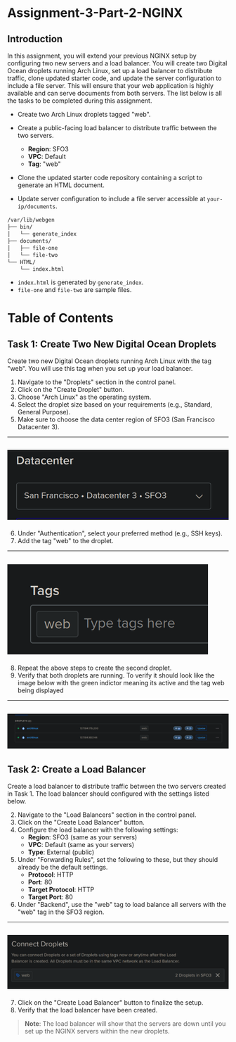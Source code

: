 # Assignment-3-Part-2-NGINX

## Introduction

In this assignment, you will extend your previous NGINX setup by configuring two new servers and a load balancer. You will create two Digital Ocean droplets running Arch Linux, set up a load balancer to distribute traffic, clone updated starter code, and update the server configuration to include a file server. This will ensure that your web application is highly available and can serve documents from both servers. The list below is all the tasks to be completed during this assignment.

- Create two Arch Linux droplets tagged "web".

- Create a public-facing load balancer to distribute traffic between the two servers.
    - **Region**: SFO3
    - **VPC**: Default
    - **Tag**: "web"

- Clone the updated starter code repository containing a script to generate an HTML document.

- Update server configuration to include a file server accessible at `your-ip/documents`.
```
/var/lib/webgen
├── bin/
│   └── generate_index
├── documents/
│   ├── file-one
│   └── file-two
└── HTML/
    └── index.html
```
- `index.html` is generated by `generate_index`.
- `file-one` and `file-two` are sample files.


# Table of Contents



## Task 1: Create Two New Digital Ocean Droplets

Create two new Digital Ocean droplets running Arch Linux with the tag "web". You will use this tag when you set up your load balancer.

1. Navigate to the "Droplets" section in the control panel.
2. Click on the "Create Droplet" button.
3. Choose "Arch Linux" as the operating system.
4. Select the droplet size based on your requirements (e.g., Standard, General Purpose).
5. Make sure to choose the data center region of SFO3 (San Francisco Datacenter 3). 
---
![SFO3](images/SFO3.png)
---

6. Under "Authentication", select your preferred method (e.g., SSH keys).
7. Add the tag "web" to the droplet.
---

![web-tag](images/web.png)
---

8. Repeat the above steps to create the second droplet.
9. Verify that both droplets are running. To verify it should look like the image below with the green indictor meaning its active and the tag web being displayed
---

![verified-droplets](images/verified-droplets.png)
---



## Task 2: Create a Load Balancer

Create a load balancer to distribute traffic between the two servers created in Task 1. The load balancer should configured with the settings listed below.

2. Navigate to the "Load Balancers" section in the control panel.
3. Click on the "Create Load Balancer" button.
4. Configure the load balancer with the following settings:
    - **Region**: SFO3 (same as your servers)
    - **VPC**: Default (same as your servers)
    - **Type**: External (public)
5. Under "Forwarding Rules", set the following to these, but they should already be the default settings.
    - **Protocol**: HTTP
    - **Port**: 80
    - **Target Protocol**: HTTP
    - **Target Port**: 80
6. Under "Backend", use the "web" tag to load balance all servers with the "web" tag in the SFO3 region.
---
![load-balance-web-tag.png](images/load-balance-web-tag.png)
---
7. Click on the "Create Load Balancer" button to finalize the setup.
8. Verify that the load balancer have been created. 

> **Note**: The load balancer will show that the servers are down until you set up the NGINX servers within the new droplets.


